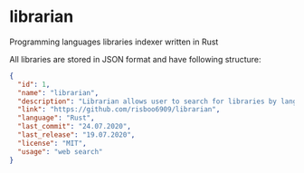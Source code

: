 # librarian
Programming languages libraries indexer written in Rust

All libraries are stored in JSON format and have following structure:
  
```json
{
  "id": 1,
  "name": "librarian",
  "description": "Librarian allows user to search for libraries by language, description and purpose. Fast",
  "link": "https://github.com/risboo6909/librarian",
  "language": "Rust",
  "last_commit": "24.07.2020",  
  "last_release": "19.07.2020",
  "license": "MIT",
  "usage": "web search"
}
```
